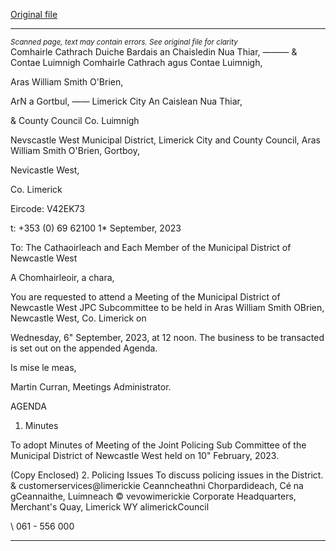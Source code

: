 [Original file](https://www.limerick.ie/sites/default/files/media/documents/2023-09/00-Agenda-Meeting-of-the-Joint-Policing-Sub-Committee-of-the-Municipal-District-of-Newcastle-West-6th-September-2023.pdf)

---
*<small>Scanned page, text may contain errors. See original file for clarity</small>*  
Comhairle Cathrach Duiche Bardais an Chaisledin Nua Thiar,
_——_— & Contae Luimnigh Comhairle Cathrach agus Contae Luimnigh,

Aras William Smith O'Brien,

ArN a Gortbul,
—— Limerick City An Caislean Nua Thiar,

& County Council Co. Luimnigh

Nevscastle West Municipal District,
Limerick City and County Council,
Aras William Smith O'Brien,
Gortboy,

Nevicastle West,

Co. Limerick

Eircode: V42EK73

t: +353 (0) 69 62100
1* September, 2023

To: The Cathaoirleach and Each Member of the Municipal District of Newcastle West

A Chomhairleoir, a chara,

You are requested to attend a Meeting of the Municipal District of Newcastle West JPC
Subcommittee to be held in Aras William Smith OBrien, Newcastle West, Co. Limerick on

Wednesday, 6" September, 2023, at 12 noon. The business to be transacted is set out on
the appended Agenda.

Is mise le meas,

Martin Curran,
Meetings Administrator.

AGENDA
1. Minutes

To adopt Minutes of Meeting of the Joint Policing Sub Committee of the Municipal
District of Newcastle West held on 10" February, 2023.

(Copy Enclosed)
2. Policing Issues
To discuss policing issues in the District.
& customerservices@limerickie
Ceanncheathni Chorpardideach, Cé na gCeannaithe, Luimneach © vevowimerickie
Corporate Headquarters, Merchant's Quay, Limerick WY alimerickCouncil

\ 061 - 556 000


---

